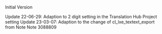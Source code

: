 Initial Version

Update 22-06-29: Adaption to 2 digit setting in the Translation Hub Project setting
Update 23-03-07: Adaption to the change of cl_lxe_textext_export from Note Note 3088809
